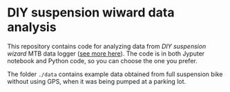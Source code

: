 # DIY suspension wiward data analysis

This repository contains code for analyzing data from *DIY suspension wizard* MTB data logger ([see more here](https://wiki.aalto.fi/display/MEX/DIY+suspension+wizard+-+mountain+bike+suspension+data+logger)). The code is in both Jyputer notebook and Python code, so you can choose the one you prefer.

The folder `./data` contains example data obtained from full suspension bike without using GPS, when it was being pumped at a parking lot.
